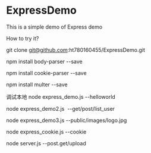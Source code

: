 # ExpressDemo
This is a simple demo of Express  demo

How to try it?
 
  git clone  git@github.com:ht780160455/ExpressDemo.git

  npm install body-parser --save
  
  npm install cookie-parser --save
  
  npm install multer --save
  
  调试本地 
  node express_demo.js  --helloworld
  
  node express_demo2.js  --get/post/list_user
  
  node express_demo3.js  --public/images/logo.jpg
  
  node express_cookie.js --cookie
  
  node server.js         --post.get/upload
